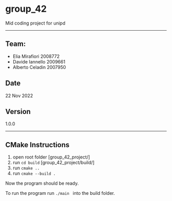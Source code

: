 # group_42
Mid coding project for unipd

___

## Team:
* Elia Mirafiori 2008772
* Davide Iannello 2009661
* Alberto Celadin 2007950

## Date
22 Nov 2022

## Version
1.0.0

___

## CMake Instructions
1. open root folder [group_42_project/]
2. run `cd build` [group_42_project/build/]
3. run `cmake ..`
4. run `cmake --build .`

Now the program should be ready.

To run the program run `./main ` into the build folder.